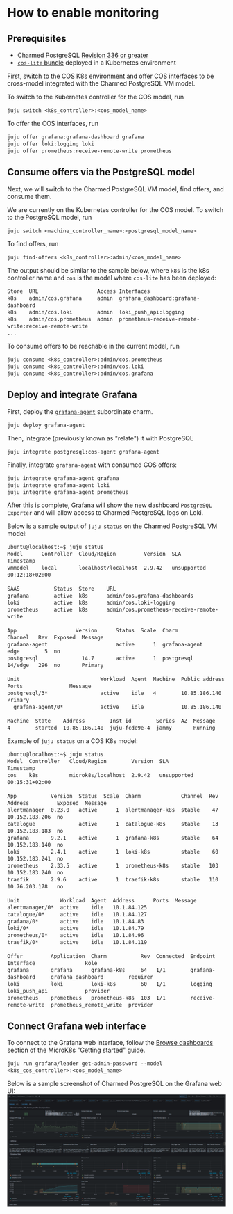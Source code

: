 # How to enable monitoring

## Prerequisites

* Charmed PostgreSQL [Revision 336 or greater](/reference/releases)
* [`cos-lite` bundle](https://charmhub.io/topics/canonical-observability-stack/tutorials/install-microk8s) deployed in a Kubernetes environment

First, switch to the COS K8s environment and offer COS interfaces to be cross-model integrated with the Charmed PostgreSQL VM model.

To switch to the Kubernetes controller for the COS model, run

```text
juju switch <k8s_controller>:<cos_model_name>
```

To offer the COS interfaces, run

```text
juju offer grafana:grafana-dashboard grafana
juju offer loki:logging loki
juju offer prometheus:receive-remote-write prometheus
```

## Consume offers via the PostgreSQL model

Next, we will switch to the Charmed PostgreSQL VM model, find offers, and consume them.

We are currently on the Kubernetes controller for the COS model. To switch to the PostgreSQL model, run

```text
juju switch <machine_controller_name>:<postgresql_model_name>
```

To find offers, run

```text
juju find-offers <k8s_controller>:admin/<cos_model_name>
```

The output should be similar to the sample below, where `k8s` is the k8s controller name and `cos` is the model where `cos-lite` has been deployed:

```text
Store  URL                   Access Interfaces
k8s    admin/cos.grafana     admin  grafana_dashboard:grafana-dashboard
k8s    admin/cos.loki        admin  loki_push_api:logging
k8s    admin/cos.prometheus  admin  prometheus-receive-remote-write:receive-remote-write
...
```

To consume offers to be reachable in the current model, run

```text
juju consume <k8s_controller>:admin/cos.prometheus
juju consume <k8s_controller>:admin/cos.loki
juju consume <k8s_controller>:admin/cos.grafana
```

## Deploy and integrate Grafana

First, deploy the [`grafana-agent`](https://charmhub.io/grafana-agent) subordinate charm.

```text
juju deploy grafana-agent
```

Then, integrate (previously known as "relate") it with PostgreSQL 

```text
juju integrate postgresql:cos-agent grafana-agent
```

Finally, integrate `grafana-agent` with consumed COS offers:

```text
juju integrate grafana-agent grafana
juju integrate grafana-agent loki
juju integrate grafana-agent prometheus
```

After this is complete, Grafana will show the new dashboard `PostgreSQL Exporter` and will allow access to Charmed PostgreSQL logs on Loki.

Below is a sample output of `juju status` on the Charmed PostgreSQL VM model:

```text
ubuntu@localhost:~$ juju status
Model      Controller  Cloud/Region         Version  SLA          Timestamp
vmmodel    local       localhost/localhost  2.9.42   unsupported  00:12:18+02:00

SAAS           Status  Store    URL
grafana        active  k8s      admin/cos.grafana-dashboards
loki           active  k8s      admin/cos.loki-logging
prometheus     active  k8s      admin/cos.prometheus-receive-remote-write

App                   Version      Status  Scale  Charm               Channel   Rev  Exposed  Message
grafana-agent                      active      1  grafana-agent       edge        5  no
postgresql              14.7       active      1  postgresql          14/edge   296  no       Primary

Unit                          Workload  Agent  Machine  Public address  Ports               Message
postgresql/3*                 active    idle   4        10.85.186.140                       Primary
  grafana-agent/0*            active    idle            10.85.186.140

Machine  State    Address        Inst id        Series  AZ  Message
4        started  10.85.186.140  juju-fcde9e-4  jammy       Running
```

Example of `juju status` on a COS K8s model:

```text
ubuntu@localhost:~$ juju status
Model  Controller   Cloud/Region        Version  SLA          Timestamp
cos    k8s          microk8s/localhost  2.9.42   unsupported  00:15:31+02:00

App           Version  Status  Scale  Charm             Channel  Rev  Address         Exposed  Message
alertmanager  0.23.0   active      1  alertmanager-k8s  stable    47  10.152.183.206  no
catalogue              active      1  catalogue-k8s     stable    13  10.152.183.183  no
grafana       9.2.1    active      1  grafana-k8s       stable    64  10.152.183.140  no
loki          2.4.1    active      1  loki-k8s          stable    60  10.152.183.241  no
prometheus    2.33.5   active      1  prometheus-k8s    stable   103  10.152.183.240  no
traefik       2.9.6    active      1  traefik-k8s       stable   110  10.76.203.178   no

Unit             Workload  Agent  Address      Ports  Message
alertmanager/0*  active    idle   10.1.84.125
catalogue/0*     active    idle   10.1.84.127
grafana/0*       active    idle   10.1.84.83
loki/0*          active    idle   10.1.84.79
prometheus/0*    active    idle   10.1.84.96
traefik/0*       active    idle   10.1.84.119

Offer         Application  Charm           Rev  Connected  Endpoint              Interface                Role
grafana       grafana      grafana-k8s     64   1/1        grafana-dashboard     grafana_dashboard        requirer
loki          loki         loki-k8s        60   1/1        logging               loki_push_api            provider
prometheus    prometheus   prometheus-k8s  103  1/1        receive-remote-write  prometheus_remote_write  provider
```

## Connect Grafana web interface

To connect to the Grafana web interface, follow the [Browse dashboards](https://charmhub.io/topics/canonical-observability-stack/tutorials/install-microk8s) section of the MicroK8s "Getting started" guide.

```text
juju run grafana/leader get-admin-password --model <k8s_cos_controller>:<cos_model_name>
```

Below is a sample screenshot of Charmed PostgreSQL on the Grafana web UI:
![Charmed PostgreSQL Grafana web UI|690x353](postgresql-grafana-ui.png)

